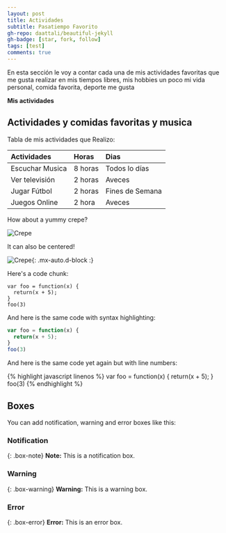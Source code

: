 ```yaml
---
layout: post
title: Actividades
subtitle: Pasatiempo Favorito
gh-repo: daattali/beautiful-jekyll
gh-badge: [star, fork, follow]
tags: [test]
comments: true
---
```


En esta sección le voy a contar cada una de mis actividades favoritas que me gusta realizar en mis tiempos libres, mis hobbies un poco mi vida personal, comida favorita, deporte me gusta

**Mis actividades**

## Actividades y comidas favoritas y musica

Tabla de mis actividades que Realizo:

| Actividades | Horas | Dias |
| :------ |:--- | :--- |
| Escuchar Musica | 8 horas | Todos lo días |
| Ver televisión | 2 horas | Aveces |
| Jugar Fútbol| 2 horas | Fines de Semana |
| Juegos Online | 2 hora | Aveces |


How about a yummy crepe?

![Crepe](https://s3-media3.fl.yelpcdn.com/bphoto/cQ1Yoa75m2yUFFbY2xwuqw/348s.jpg)

It can also be centered!

![Crepe](https://s3-media3.fl.yelpcdn.com/bphoto/cQ1Yoa75m2yUFFbY2xwuqw/348s.jpg){: .mx-auto.d-block :}

Here's a code chunk:

~~~
var foo = function(x) {
  return(x + 5);
}
foo(3)
~~~

And here is the same code with syntax highlighting:

```javascript
var foo = function(x) {
  return(x + 5);
}
foo(3)
```

And here is the same code yet again but with line numbers:

{% highlight javascript linenos %}
var foo = function(x) {
  return(x + 5);
}
foo(3)
{% endhighlight %}

## Boxes
You can add notification, warning and error boxes like this:

### Notification

{: .box-note}
**Note:** This is a notification box.

### Warning

{: .box-warning}
**Warning:** This is a warning box.

### Error

{: .box-error}
**Error:** This is an error box.
